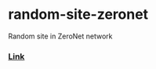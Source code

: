 # random-site-zeronet
Random site in ZeroNet network

### [Link](http://127.0.0.1:43110/1Q8j6Yc82EMHk8kHkv8xyX6h2W1GdRTJGf/)
